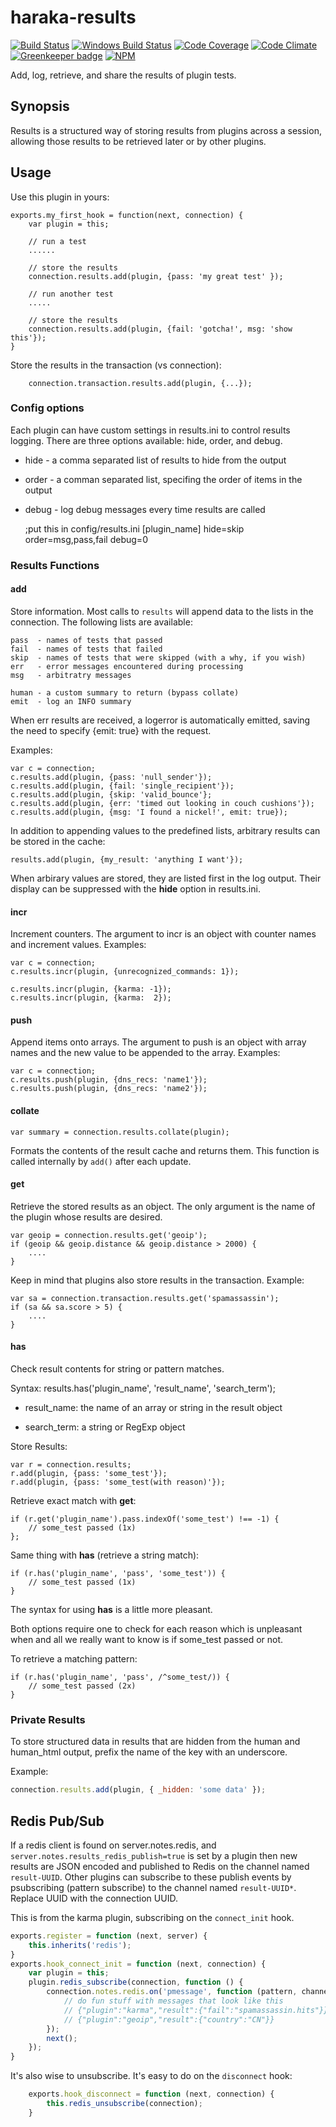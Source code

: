 # haraka-results

[![Build Status][ci-img]][ci-url]
[![Windows Build Status][ci-win-img]][ci-win-url]
[![Code Coverage][cov-img]][cov-url]
[![Code Climate][clim-img]][clim-url]
[![Greenkeeper badge][gk-img]][gk-url]
[![NPM][npm-img]][npm-url]

Add, log, retrieve, and share the results of plugin tests.

## Synopsis

Results is a structured way of storing results from plugins across a
session, allowing those results to be retrieved later or by other plugins.

## Usage

Use this plugin in yours:

    exports.my_first_hook = function(next, connection) {
        var plugin = this;

        // run a test
        ......

        // store the results
        connection.results.add(plugin, {pass: 'my great test' });

        // run another test
        .....

        // store the results
        connection.results.add(plugin, {fail: 'gotcha!', msg: 'show this'});
    }

Store the results in the transaction (vs connection):

        connection.transaction.results.add(plugin, {...});


### Config options

Each plugin can have custom settings in results.ini to control results logging.
There are three options available: hide, order, and debug.

* hide - a comma separated list of results to hide from the output
* order - a comman separated list, specifing the order of items in the output
* debug - log debug messages every time results are called

    ;put this in config/results.ini
    [plugin_name]
    hide=skip
    order=msg,pass,fail
    debug=0


### Results Functions

#### add

Store information. Most calls to `results` will append data to the lists
in the connection. The following lists are available:

    pass  - names of tests that passed
    fail  - names of tests that failed
    skip  - names of tests that were skipped (with a why, if you wish)
    err   - error messages encountered during processing
    msg   - arbitratry messages

    human - a custom summary to return (bypass collate)
    emit  - log an INFO summary

When err results are received, a logerror is automatically emitted, saving the
need to specify {emit: true} with the request.

Examples:

    var c = connection;
    c.results.add(plugin, {pass: 'null_sender'});
    c.results.add(plugin, {fail: 'single_recipient'});
    c.results.add(plugin, {skip: 'valid_bounce'};
    c.results.add(plugin, {err: 'timed out looking in couch cushions'});
    c.results.add(plugin, {msg: 'I found a nickel!', emit: true});

In addition to appending values to the predefined lists, arbitrary results
can be stored in the cache:

    results.add(plugin, {my_result: 'anything I want'});

When arbirary values are stored, they are listed first in the log output. Their
display can be suppressed with the **hide** option in results.ini.


#### incr

Increment counters. The argument to incr is an object with counter names and
increment values. Examples:

    var c = connection;
    c.results.incr(plugin, {unrecognized_commands: 1});

    c.results.incr(plugin, {karma: -1});
    c.results.incr(plugin, {karma:  2});


#### push

Append items onto arrays. The argument to push is an object with array names and
the new value to be appended to the array. Examples:

    var c = connection;
    c.results.push(plugin, {dns_recs: 'name1'});
    c.results.push(plugin, {dns_recs: 'name2'});


#### collate

    var summary = connection.results.collate(plugin);

Formats the contents of the result cache and returns them. This function is
called internally by `add()` after each update.


#### get

Retrieve the stored results as an object. The only argument is the name of the
plugin whose results are desired.

    var geoip = connection.results.get('geoip');
    if (geoip && geoip.distance && geoip.distance > 2000) {
        ....
    }

Keep in mind that plugins also store results in the transaction. Example:

    var sa = connection.transaction.results.get('spamassassin');
    if (sa && sa.score > 5) {
        ....
    }

#### has

Check result contents for string or pattern matches.

Syntax:
    results.has('plugin_name', 'result_name', 'search_term');

* result\_name: the name of an array or string in the result object

* search\_term: a string or RegExp object

Store Results:

    var r = connection.results;
    r.add(plugin, {pass: 'some_test'});
    r.add(plugin, {pass: 'some_test(with reason)'});

Retrieve exact match with **get**:

    if (r.get('plugin_name').pass.indexOf('some_test') !== -1) {
        // some_test passed (1x)
    };

Same thing with **has** (retrieve a string match):

    if (r.has('plugin_name', 'pass', 'some_test')) {
        // some_test passed (1x)
    }

The syntax for using **has** is a little more pleasant.

Both options require one to check for each reason which is unpleasant when
and all we really want to know is if some\_test passed or not.

To retrieve a matching pattern:

    if (r.has('plugin_name', 'pass', /^some_test/)) {
        // some_test passed (2x)
    }

### Private Results

To store structured data in results that are hidden from the human and
human_html output, prefix the name of the key with an underscore.

Example:

```js
connection.results.add(plugin, { _hidden: 'some data' });
```

## Redis Pub/Sub

If a redis client is found on server.notes.redis, and 
`server.notes.results_redis_publish=true` is set by a plugin  then new 
results are JSON encoded and published to Redis on the channel named 
`result-UUID`. Other plugins can subscribe to these publish events by 
psubscribing (pattern subscribe) to the channel named `result-UUID*`.  
Replace UUID with the connection UUID.

This is from the karma plugin, subscribing on the `connect_init` hook.

```js
exports.register = function (next, server) {
    this.inherits('redis');
}
exports.hook_connect_init = function (next, connection) {
    var plugin = this;
    plugin.redis_subscribe(connection, function () {
        connection.notes.redis.on('pmessage', function (pattern, channel, message) {
            // do fun stuff with messages that look like this
            // {"plugin":"karma","result":{"fail":"spamassassin.hits"}}
            // {"plugin":"geoip","result":{"country":"CN"}}
        });
        next();
    });
}
```

It's also wise to unsubscribe. It's easy to do on the `disconnect` hook:

```js
    exports.hook_disconnect = function (next, connection) {
        this.redis_unsubscribe(connection);
    }
```


[ci-img]: https://travis-ci.org/haraka/haraka-results.svg
[ci-url]: https://travis-ci.org/haraka/haraka-results
[ci-win-img]: https://ci.appveyor.com/api/projects/status/xl1jyo67667htprf?svg=true
[ci-win-url]: https://ci.appveyor.com/project/msimerson/haraka-results
[cov-img]: https://codecov.io/github/haraka/haraka-results/coverage.svg
[cov-url]: https://codecov.io/github/haraka/haraka-results
[clim-img]: https://codeclimate.com/github/haraka/haraka-results/badges/gpa.svg
[clim-url]: https://codeclimate.com/github/haraka/haraka-results
[gk-img]: https://badges.greenkeeper.io/haraka/haraka-results.svg
[gk-url]: https://greenkeeper.io/
[npm-img]: https://nodei.co/npm/haraka-results.png
[npm-url]: https://www.npmjs.com/package/haraka-results
